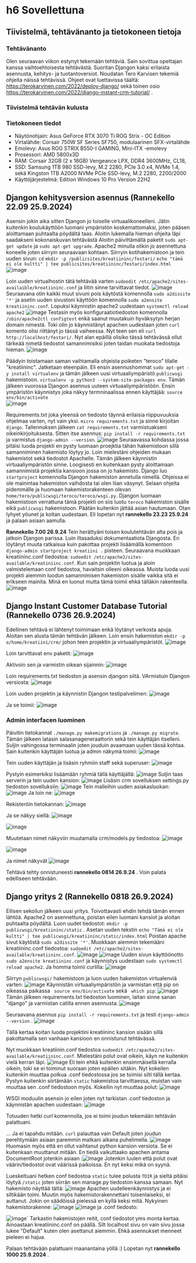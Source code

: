 # h6 Sovellettuna

## Tiivistelmä, tehtävänanto ja tietokoneen tietoja
### Tehtävänanto
Olen seuraavan viikon estynyt tekemään tehtäviä. Sain sovittua opettajan kanssa vaihtoehtoisesta tehtävästä. Suoritan Djangon kaksi erilaista asennusta, kehitys- ja tuotantoversiot. Noudatan Tero Karvisen tekemiä ohjeita näissä tehtävissä. Ohjeet ovat luettavissa täältä: https://terokarvinen.com/2022/deploy-django/ sekä toinen osio https://terokarvinen.com/2022/django-instant-crm-tutorial/ . 
### Tiivistelmä tehtävän kulusta
### Tietokoneen tiedot
- Näytönohjain: Asus GeForce RTX 3070 Ti ROG Strix - OC Edition
- Virtalähde: Corsair 750W SF Series SF750, modulaarinen SFX-virtalähde
- Emolevy: Asus ROG STRIX B550-I GAMING, Mini-ITX -emolevy
- Prosessori: AMD 5800x3D
- RAM: Corsair 32GB (2 x 16GB) Vengeance LPX, DDR4 3600MHz, CL18,
- SSD: Samsung 1TB 980 SSD-levy, M.2 2280, PCIe 3.0 x4, NVMe 1.4, sekä Kingston 1TB A2000 NVMe PCIe SSD-levy, M.2 2280, 2200/2000
- Käyttöjärjestelmä: Edition	Windows 10 Pro Version	22H2

## Djangon kehitysversion asennus (Rannekello 22.09 25.9.2024)
Asensin jokin aika sitten Djangon jo toiselle virtuaalikoneelleni. Jätin kuitenkin koulukäyttöön luomani ympäristön koskemattomaksi, joten pääsen aloittamaan puhtaalta pöydältä taas. Aloitin lukemalla hieman ohjeita läpi saadakseni kokonaiskuvan tehtävästä
Aloitin päivittämällä paketit `sudo apt-get update` ja `sudo apt-get upgrade`.
Apache2 minulla olikin jo asennettuna koneelle joten siirryin seuraavaan kohtaan. Siirryin kotihakemistoon ja tein uuden sivun: `cd` `mkdir -p /publicsites/kreatiininc/festari/` `echo "tämä ei ole kultti" | tee publicsites/kreatiininc/festari/index.html` 
![image](https://github.com/user-attachments/assets/90f2f929-2407-475e-90f4-d4f4ad9e1973)


Loin uuden virtualhostin tätä tehtävää varten `sudoedit /etc/apache2/sites-availaible/kreatiininc.conf` ja liitin sinne tarvittavat tiedot. 
![image](https://github.com/user-attachments/assets/5d7187e6-9d69-4109-9caf-4ded61361463)
Seuraavana otin kaikki muut sivuni pois käytöstä komennolla `sudo a2dissite '*'` ja asetin uuden sivustoni käyttöön komennolla `sudo a2ensite kreatiininc.conf`. Lopuksi käynnistin apache2 uudestaan `systemctl reload apache2`
![image](https://github.com/user-attachments/assets/2ba39c38-dab6-4c2e-823a-fc51792a04f1)
Testasin myös konfiguraatiotiedoston komennolla `/sbin/apache2ctl configtest` enkä saanut muutakuin hyväksytyn herjan domain nimestä. Toki olin jo käynnistänyt apachen uudestaan joten `curl` komento olisi riittänyt jo tässä vaiheessa. Nyt teen sen eli `curl http://localhost/festari/`. Nyt alan epäillä olisiko tässä tehtävässä ollut tärkeää nimetä tiedostot samannimisiksi joten taidan muokata tiedostoja hieman. 
![image](https://github.com/user-attachments/assets/33246cf6-d4e2-41ae-8d2d-0340e95dea6d)

Päädyin toistamaan saman vaihtamalla ohjeista poiketen "teroco" tilalle "kreatiininc". Jatketaan eteenpäin. 
Eli ensin asennushommat `sudo apt-get -y install virtualenv` ja tämän jälkeen uusi virtuaaliympäristö `publicwsgi` hakemistoon. `virtualenv -p python3 --system-site-packages env`.
Tämän jälkeen vuorossa Djangon asennus uuteen virtuaaliympäristöön. Ensin ympäristön käynnistys joka näkyy termninaalissa ennen käyttäjää:
`source env/bin/activate`  
![image](https://github.com/user-attachments/assets/f567fd1d-858a-470b-b1d0-3f40f4e257d1)

Requirements.txt joka yleensä on tiedosto täynnä erilaisia riippuvuuksia ohjelmaa varten, nyt vain yksi. `micro requirements.txt` ja sinne kirjoitan `django`. Tallennuksen jälkeen `cat requirements.txt` varmistuakseni oikeinkirjoituksesta. Sitten itse asennus: `pip install -r requirements.txt` ja varmistus `django-admin --version`. ![image](https://github.com/user-attachments/assets/d8e36f0d-4334-43b7-a641-45452680a2fa)
Seuraavassa kohdassa jossa pitäisi luoda projekti en pysty luomaan proejktia tähän hakemistoon sillä samanniminen hakemisto löytyy jo. Loin mielestäni ohjeiden mukaan hakemistot sekä tiedostot Apachelle. Tämän jälkeen käynnistin virtuaaliympäristön sinne. Loogisesti en kuitenkaan pysty aloittamaan samannimistä projektia kansioon jossa on jo hakemisto. Django luo `startproject` komennolla Djangon hakemiston annetulla nimellä. Ohjeissa ei ole mainintaa hakemiston vaihdosta tai olen liian väsynyt. Selaan ohjeita pidemmälle ja huomaan hakemistorakenteen olevan `home/tero/publicwsgi/teroco/teroco/wsgi.py`. Djangon luomaan hakemistoon verrattuna tämä projekti on siis luotu `teroco` hakemiston sisälle eikä `publicwsgi` hakemistoon. Päätän kuitenkin jättää asian hautumaan. Otan lyhyet yöunet ja koitan uudestaan. Eli lopetan nyt **rannekello 23.23 25.9.24** ja palaan asiaan aamulla. 

**Rannekello 7.00 26.9.24** Tein herättyäni toisen koulutehtävän alta pois ja jatkoin Djangon parissa. Luin iltasaduksi dokumentaatiota Djangosta. En löytänyt muuta ratkaisua kuin pakottaa projekti lisäämällä komentoon `django-admin startproject kreatiini .` pisteen. 
Seuraavana muokkaan kreatiininc.conf tiedostoa: `sudoedit /etc/apache2/sites-available/kreatiniinc.conf`. Kun sain projektin luotua ja aloin valmistelemaan conf tiedostoa, havaitsin olleeni oikeassa. Muista luoda uusi projekti aiemmin luodun samannimisen hakemiston sisälle vaikka sitä ei erikseen mainita. Minä en luonut mutta tämä toimii ehkä tälläkin rakenteella. ![image](https://github.com/user-attachments/assets/a8cbff22-6526-4f95-9e6f-5f205442c583)

## Django Instant Customer Database Tutorial (Rannekello 0736 26.9.2024)
Edellinen tehtävä ei lähtenyt toimimaan enkä löytänyt verkosta apuja. Aloitan sen alusta tämän tehtävän jälkeen. Loin ensin hakemiston `mkdir -p o/home/kreatiini/crm/` johon teen projektin ja virtuaaliympäristöt. ![image](https://github.com/user-attachments/assets/9737fc84-e4cc-4e77-bd70-3ac0ad425253)

Loin tarvittavat env paketit:
![image](https://github.com/user-attachments/assets/ff3b18bb-823c-4793-ae82-d9ed9d7edcd6)

Aktivoin sen ja varmistin oikean sijainnin: 
![image](https://github.com/user-attachments/assets/3621703a-e8ac-4271-b017-532b369b89a2)

Loin requirements.txt tiedoston ja asensin djangon siitä. VArmistuin Djangon versiosta: 
![image](https://github.com/user-attachments/assets/2e937f55-bcbc-4861-b71c-2d8a9c909a74)

Loin uuden projektin ja käynnistin Djangon testipalvelimen: 
![image](https://github.com/user-attachments/assets/7b572406-5d29-449f-9e17-1d22e0d041fd)

Ja se toimii:
![image](https://github.com/user-attachments/assets/8f565e2d-6fca-4ed7-83b3-c4f6d9099fda)

### Admin interfacen luominen
Päivitin tietokannat `./manage.py makemigrations` ja `./manage.py migrate`. Tämän jälkeen latasin salasanageneraattorin sekä tein käyttäjän itselleni. Suljin vahingossa terminaalin joten jouduin avaamaan uuden tässä kohtaa. Sain kuitenkin käyttäjän luotua ja admin näkymä toimii: 
![image](https://github.com/user-attachments/assets/859e9a46-8be4-4d62-be3c-9b9f6313e3f3)

Tein uuden käyttäjän ja lisäsin ryhmiin staff sekä superuser: ![image](https://github.com/user-attachments/assets/0a39ef46-a56e-441f-8355-14fdcd6b38c9)

Pystyin esimerkiksi lisäämään ryhmiä tällä käyttäjällä: ![image](https://github.com/user-attachments/assets/b90c98e4-2827-40b4-b1c8-fd8fa8eae6fd) 
Suljin taas serverin ja tein uuden kansion: ![image](https://github.com/user-attachments/assets/62e0b50e-8b23-4cef-87c9-512e66d498ed)
Lisäsin crm sovelluksen settings.py tiedoston sovelluksiin: ![image](https://github.com/user-attachments/assets/fca415f6-793c-4bfe-8da4-ac4dc4799b4f)
Tein malleihin uuden asiakasluokan: ![image](https://github.com/user-attachments/assets/a6fa01ef-b1c9-4909-b4b7-8cec5b989ed5)
Ja loin ne:
![image](https://github.com/user-attachments/assets/31be2302-d49b-4a7e-8047-8f3060d49082)

Rekisteröin tietokannan: ![image](https://github.com/user-attachments/assets/6122670e-8c1a-4b0e-8bf3-08f84d41eb09)

Ja se näkyy siellä: ![image](https://github.com/user-attachments/assets/65845e73-d7f4-4dd7-adc8-80eae21d1fbb)

![image](https://github.com/user-attachments/assets/ef1d2268-cddf-4a19-a92e-65232bbc7070)

Muutetaan nimet näkyviin muutamalla crm/models.py tiedostoa: ![image](https://github.com/user-attachments/assets/a7560559-3f4d-472d-8716-8c6e746c0c9e)

![image](https://github.com/user-attachments/assets/0a77c16c-2f44-48ed-a905-631d7faafaa2)

Ja nimet näkyvät ![image](https://github.com/user-attachments/assets/00105f69-73a2-41a0-8477-dc8b5bb629e3)

Tehtävä tehty onnistuneesti **rannekello 0814 26.9.24** . Voin palata edelliseen tehtävään.

## Django yritys 2 (Rannekello 0818 26.9.2024)
Eilisen sekoilun jälkeen uusi yritys. Toivottavasti ehdin tehdä tämän ennen lähtöä. Apache2 on asennettuna, poistan eilen luomani kansiot ja aloitan puhtaalta pöydältä. Luon uudet tiedostot: `mkdir -p publicwsgi/kreatiininc/static` . Asetan uuden tekstin `echo "Tämä ei ole kultti" | tee publicwsgi/kreatiininc/static/index.html` Poistan apache sivut käytöstä `sudo a2dissite '*'`. Muokkaan aiemmin tekemääni kreatiininc.conf tiedostoa: `sudoedit /etc/apache2/sites-available/kreatiininc.conf`.
![image](https://github.com/user-attachments/assets/f8901aee-6bce-45e6-8cb3-cd970b5b0d8f)
![image](https://github.com/user-attachments/assets/671c1936-0635-46ce-b75c-90cb1c60605a)
Uuden sivun käyttöönotto `sudo a2ensite kreatiininc.conf` ja käynnistys uudestaan `sudo systemctl reload apache2`. Ja homma toimii curlilla: 
![image](https://github.com/user-attachments/assets/797c8ea5-e793-44ae-91c5-5ffaeea78768)

Siirryn `publicwsgi/` hakemistoon ja luon uuden hakemiston virtualenviä varten: 
![image](https://github.com/user-attachments/assets/ee4e7c83-e7a3-4278-a656-c0412318817c)
Käynnistän virtuaaliympäristön ja varmistan että pip on oikeassa paikassa ` source env/bin/activate` sekä ` which pip`:
![image](https://github.com/user-attachments/assets/8a4ec18b-2ee9-4e9e-9de7-94ee3387c6ee)
Tämän jälkeen requirements.txt tiedoston luominen, laitan sinne sanan "django" ja varmistan catilla ennen asennusta: 
![image](https://github.com/user-attachments/assets/0f64d3c7-e11b-4b33-9f2f-8eff3dae3c20)

Seuraavana asennus `pip install -r requirements.txt` ja testi `django-admin --version` .
![image](https://github.com/user-attachments/assets/d8984b31-5e53-4fe0-aecf-b5f306b04d78)

Tällä kertaa koitan luoda projektini kreatiininc kansion sisään sillä pakottamalla sen vanhaan kansioon en onnistunut tehtävässä. 

Nyt muokkaan kreatiinin.conf tiedostoa `sudoedit /etc/apache2/sites-available/kreatiininc.conf`. Mielestäni polut ovat oikein, käyn ne kuitenkin vielä kerran läpi. 
![image](https://github.com/user-attachments/assets/98a541b0-a8b0-4ba4-b41e-8bf8972643df)
Eli tein ehkä kuitenkin ensimmäisellä kerralla oikein, toki se ei toiminut suoraan joten epäilen sitäkin. Nyt kokeilen kuitenkin muuttaa polkua .conf tiedostossa jos se toimisi silti tällä kertaa. Pystyn kuitenkin siirtämään  `static` hakemistoa tarvittaessa, muistan vain muuttaa sen .conf tiedostoon myös. Kokeilin nyt muuttaa polut: 
![image](https://github.com/user-attachments/assets/bb5b5cd1-8acf-4147-9221-a6a6fb4da92b)

WSGI moduulin asensin jo eilen joten nyt tarkistan .conf tiedoston ja käynnistän apachen uudestaan: 
![image](https://github.com/user-attachments/assets/fd7daf86-5462-48fb-82c0-3d4e32ce8a89)

Totuuden hetki curl komennolla, jos ei toimi joudun tekemään tehtävän palattuani. 

... Ja ei tapahdu mitään. `curl` palauttaa vain Default joten joudun perehtymään asiaan paremmin matkani aikana puhelimella. ![image](https://github.com/user-attachments/assets/cd47596d-86a7-4da5-8d4c-f8b20dd22a7e)
Huomasin myös että en ollut vaihtanut python kansion versiota. Se ei kuitenkaan muuttanut mitään. En tiedä vaikuttaako apachen antama DocumentRoot jotenkin asiaan :![image](https://github.com/user-attachments/assets/912c16d6-e710-43e4-8787-5f982ed52199)
Jotenkin luulen että polut ovat väärin/tiedostot ovat väärissä paikoissa. En nyt keksi mikä on syynä. 

Lueskeltuani hetken conf tiedostoa `static` tulee polusta `TDIR` ja sieltä pitäisi löytyä `/static` joten siirrän sen manage.py tiedoston kanssa samaan. Nyt hakemisto näyttää tältä: 
![image](https://github.com/user-attachments/assets/f56aa1e2-3d04-4532-84a0-4cb0f7f8de5d)
Apachen uudelleenkäynnistys ja ei siltikään toimi. 
Muutin myös hakemistorakennettani toisenlaiseksi, ei auttanut. Jokin on säädöissä pielessä en kyllä keksi mitä. Nykyinen hakemistorakenne: ![image](https://github.com/user-attachments/assets/fec33242-3a5e-43d3-a7a0-83ce2f3a4a04) 
![image](https://github.com/user-attachments/assets/516e380b-56b0-4c70-82c7-8d401755e330) ja .conf tiedosto: 

![image](https://github.com/user-attachments/assets/671b0883-34f0-45b5-9ba6-674298dd64d0)´
Tarkastin hakemistojen reitit, conf tiedostot yms monta kertaa. Ainoastaan kreatiininc.conf on päällä. Silt localhost sivu on vain sivu jossa lukee "Default" kuten olen asettanut aiemmin. Ehkä asennukset menneet pieleen ei hajua.

Palaan tehtävään palattuani maanantaina yöllä :) Lopetan nyt **rannekello 1000 25.9.2024** .


